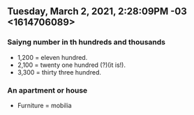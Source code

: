 ## Tuesday, March 2, 2021, 2:28:09PM -03 <1614706089>

### Saiyng number in th hundreds and thousands

- 1,200 = eleven hundred.
- 2,100 = twenty one hundred (?)(it is!).
- 3,300 = thirty three hundred.

### An apartment or house

- Furniture = mobilia

